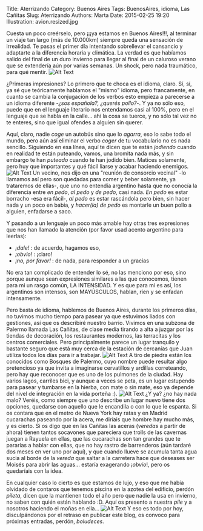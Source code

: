 Title: Aterrizando
Category: Buenos Aires
Tags: BuenosAires, idioma, Las Cañitas
Slug: Aterrizando
Authors: Marta
Date: 2015-02-25 19:20
Illustration: avion.resized.jpg


Cuesta un poco creérselo, pero ¡¡¡ya estamos en Buenos Aires!!!, al terminar un viaje tan largo (más de 10.000km) siempre queda una sensación de irrealidad. Te pasas el primer día intentando sobrellevar el cansancio y adaptarte a la diferencia horaria y climática. La verdad es que habíamos salido del final de un duro invierno para llegar al final de un caluroso verano que se extendería aún por varias semanas. Un shock, pero nada traumático, para qué mentir.
![Alt Text]({filename}/images/collage-antesdespues.jpg)

¿Primeras impresiones? Lo primero que te choca es el idioma, claro. Sí, sí, ya sé que teóricamente hablamos el "mismo" idioma, pero francamente, en cuanto se cambia la conjugación de los verbos esto empieza a parecerse a un idioma diferente -_¿sos española?, ¿querés pollo?_-. Y ya no sólo eso, puede que en el lenguaje literario nos entendamos casi al 100%, pero en el lenguaje que se habla en la calle... ahí la cosa se tuerce, y no sólo tal vez no te enteres, sino que igual ofendes a alguien sin querer.

Aquí, claro, nadie _coge_ un autobús sino que lo _agarra_, eso lo sabe todo el mundo, pero aún así eliminar el verbo _coger_ de tu vocabulario no es nada sencillo. Siguiendo en esa línea, aquí te dicen que te están _jodiendo_ cuando en realidad te están puteando, vamos, una bromita nada más, y sin embargo te han _puteado_ cuando te han jodido bien. Matices solamente, pero huy que importantes y qué fácil liarse y acabar haciendo enemigos.
![Alt Text]({filename}/images/collage-pedo.jpg)
Un vecino, nos dijo en una "reunión de consorcio vecinal" -lo llamamos así pero son quedadas para comer y beber solamente, ya trataremos de ellas-, que uno no entendía argentino hasta que no conocía la diferencia entre _en pedo_, _al pedo_ y _de pedo_, casi nada. _En pedo_ es estar borracho -esa era fácil-, _al pedo_ es estar rascándola pero bien, sin hacer nada y un poco en babia, y _hacer(la) de pedo_ es montarle un buen pollo a alguien, enfadarse a saco.

Y pasando a un lenguaje un poco más amable hay otras tres expresiones que nos han llamado la atención (por favor usad acento argentino para leerlas): 

* _¡dale!_ : de acuerdo, hagamos eso, 
* _¡obvio!_ : ¡claro!
* _¡no, por favor!_ : de nada, para responder a un gracias

No era tan complicado de entender lo sé, no las menciono por eso, sino porque aunque sean expresiones similares a las que conocemos, tienen para mi un rasgo común, LA INTENSIDAD. Y es que para mi es así, los argentinos son intensos, son MAYÚSCULOS, hablan, ríen y se enfadan intensamente. 

Pero basta de idioma, hablemos de Buenos Aires, durante los primeros días, no tuvimos mucho tiempo para pasear ya que estuvimos liados con gestiones, así que os describiré nuestro barrio. Vivimos en una subzona de Palermo llamada Las Cañitas, de clase media tirando a alta a juzgar por las tiendas de decoración, los restaurantes modernos, las terracitas y los centros comerciales. Pero principalmente parece un lugar tranquilo y bastante seguro que está muy cerca de la estación de cercanías que Juan utiliza todos los días para ir a trabajar. 
![Alt Text]({filename}/images/collage-garitos.jpg)
A tiro de piedra están los conocidos como Bosques de Palermo, cuyo nombre puede resultar algo pretencioso ya que invita a imaginarse cervatillos y ardillas correteando, pero hay que reconocer que es uno de los pulmones de la ciudad. Hay varios lagos, carriles bici, y aunque a veces se peta, es un lugar estupendo para pasear y tumbarse en la hierba, con mate o sin mate, eso ya depende del nivel de integración en la vida porteña :).
![Alt Text]({filename}/images/collage-siesta.jpg)
¿Y ya? ¿no hay nada malo? Veréis, como siempre que uno describe un lugar nuevo tiene dos opciones, quedarse con aquello que le encandila o con lo que le espanta. Si os contara que en el metro de Nueva York hay ratas y en Madrid cucarachas paseando por la acera, me diríais que hombre hay mucho más, y es cierto. Si os digo que en las Cañitas las aceras (_veredas_ a partir de ahora) tienen tantos socavones que pareciera que trolls de las cavernas juegan a Rayuela en ellas, que las cucarachas son tan grandes que te pararías a hablar con ellas, que no hay rastro de barrenderos (aún tardaré dos meses en ver uno por aquí), y que cuando llueve se acumula tanta agua sucia al borde de la _vereda_ que saltar a la carretera hace que deseases ser Moisés para abrir las aguas... estaría exagerando ¡_obvio_!, pero os quedaríais con la idea.

En cualquier caso lo cierto es que estamos de lujo, y eso que me había olvidado de contaros que tenemos piscina en la azotea del edificio, perdón _pileta_, dicen que la mantienen todo el año pero que nadie la usa en invierno, no saben con quién están hablando :D. Aquí os presento a nuestra _pile_ y a nosotros haciendo el moñas en ella...
![Alt Text]({filename}/images/collage-piscina.jpg)
Y eso es todo por hoy, disculpándonos por el retraso en publicar este blog, os convoco para próximas entradas, perdón, _boludeces_.



